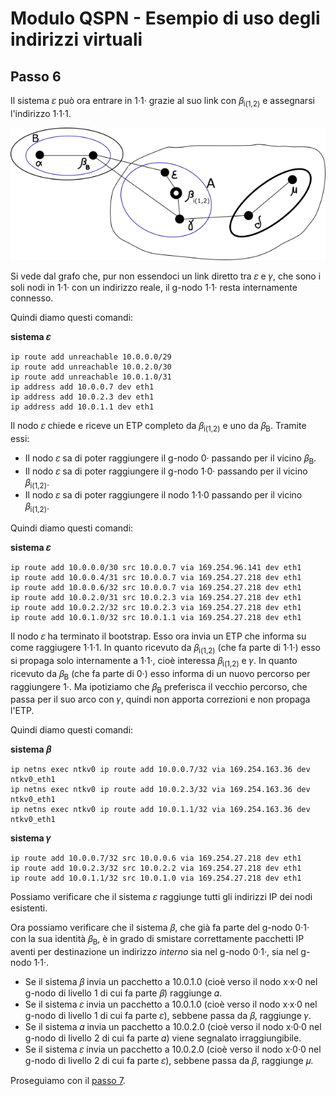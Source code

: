 # Modulo QSPN - Esempio di uso degli indirizzi virtuali

## Passo 6

Il sistema 𝜀 può ora entrare in 1·1· grazie al suo link con 𝛽<sub>i(1,2)</sub> e assegnarsi l'indirizzo 1·1·1.

![grafo7](img/Step6/grafo7.png)

Si vede dal grafo che, pur non essendoci un link diretto tra 𝜀 e 𝛾, che sono i soli nodi in 1·1· con un indirizzo
reale, il g-nodo 1·1· resta internamente connesso.

Quindi diamo questi comandi:

**sistema 𝜀**
```
ip route add unreachable 10.0.0.0/29
ip route add unreachable 10.0.2.0/30
ip route add unreachable 10.0.1.0/31
ip address add 10.0.0.7 dev eth1
ip address add 10.0.2.3 dev eth1
ip address add 10.0.1.1 dev eth1
```

Il nodo 𝜀 chiede e riceve un ETP completo da 𝛽<sub>i(1,2)</sub> e uno da 𝛽<sub>B</sub>. Tramite essi:

*   Il nodo 𝜀 sa di poter raggiungere il g-nodo 0· passando per il vicino 𝛽<sub>B</sub>.
*   Il nodo 𝜀 sa di poter raggiungere il g-nodo 1·0· passando per il vicino 𝛽<sub>i(1,2)</sub>.
*   Il nodo 𝜀 sa di poter raggiungere il nodo 1·1·0 passando per il vicino 𝛽<sub>i(1,2)</sub>.

Quindi diamo questi comandi:

**sistema 𝜀**
```
ip route add 10.0.0.0/30 src 10.0.0.7 via 169.254.96.141 dev eth1
ip route add 10.0.0.4/31 src 10.0.0.7 via 169.254.27.218 dev eth1
ip route add 10.0.0.6/32 src 10.0.0.7 via 169.254.27.218 dev eth1
ip route add 10.0.2.0/31 src 10.0.2.3 via 169.254.27.218 dev eth1
ip route add 10.0.2.2/32 src 10.0.2.3 via 169.254.27.218 dev eth1
ip route add 10.0.1.0/32 src 10.0.1.1 via 169.254.27.218 dev eth1
```

Il nodo 𝜀 ha terminato il bootstrap. Esso ora invia un ETP che informa su come raggiugere 1·1·1. In quanto
ricevuto da 𝛽<sub>i(1,2)</sub> (che fa parte di 1·1·) esso si propaga solo internamente a 1·1·, cioè interessa
𝛽<sub>i(1,2)</sub> e 𝛾. In quanto ricevuto da 𝛽<sub>B</sub> (che fa parte di 0·) esso informa di un nuovo
percorso per raggiungere 1·. Ma ipotiziamo che 𝛽<sub>B</sub> preferisca il vecchio percorso, che passa
per il suo arco con 𝛾, quindi non apporta correzioni e non propaga l'ETP.

Quindi diamo questi comandi:

**sistema 𝛽**
```
ip netns exec ntkv0 ip route add 10.0.0.7/32 via 169.254.163.36 dev ntkv0_eth1
ip netns exec ntkv0 ip route add 10.0.2.3/32 via 169.254.163.36 dev ntkv0_eth1
ip netns exec ntkv0 ip route add 10.0.1.1/32 via 169.254.163.36 dev ntkv0_eth1
```
**sistema 𝛾**
```
ip route add 10.0.0.7/32 src 10.0.0.6 via 169.254.27.218 dev eth1
ip route add 10.0.2.3/32 src 10.0.2.2 via 169.254.27.218 dev eth1
ip route add 10.0.1.1/32 src 10.0.1.0 via 169.254.27.218 dev eth1
```

Possiamo verificare che il sistema 𝜀 raggiunge tutti gli indirizzi IP dei nodi esistenti.

Ora possiamo verificare che il sistema 𝛽, che già fa parte del g-nodo 0·1· con la sua identità 𝛽<sub>B</sub>, è
in grado di smistare correttamente pacchetti IP aventi per destinazione un indirizzo *interno* sia nel
g-nodo 0·1·, sia nel g-nodo 1·1·.

*   Se il sistema 𝛽 invia un pacchetto a 10.0.1.0 (cioè verso il nodo x·x·0 nel g-nodo di livello 1 di cui fa parte 𝛽) raggiunge 𝛼.
*   Se il sistema 𝜀 invia un pacchetto a 10.0.1.0 (cioè verso il nodo x·x·0 nel g-nodo di livello 1 di cui fa parte 𝜀),
    sebbene passa da 𝛽, raggiunge 𝛾.
*   Se il sistema 𝛼 invia un pacchetto a 10.0.2.0 (cioè verso il nodo x·0·0 nel g-nodo di livello 2 di cui fa parte 𝛼) viene
    segnalato irraggiungibile.
*   Se il sistema 𝜀 invia un pacchetto a 10.0.2.0 (cioè verso il nodo x·0·0 nel g-nodo di livello 2 di cui fa parte 𝜀),
    sebbene passa da 𝛽, raggiunge 𝜇.

Proseguiamo con il [passo 7](Step7.md).

